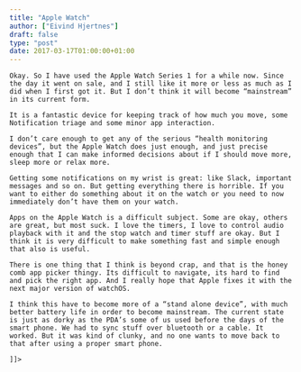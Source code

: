 ```yaml
---
title: "Apple Watch"
author: ["Eivind Hjertnes"]
draft: false
type: "post"
date: 2017-03-17T01:00:00+01:00
---
```


<div class="HTML">
  <div></div>

<p>

</div>

```text
Okay. So I have used the Apple Watch Series 1 for a while now. Since the day it went on sale, and I still like it more or less as much as I did when I first got it. But I don’t think it will become “mainstream” in its current form.
```

<div class="HTML">
  <div></div>

</p>

</div>

<div class="HTML">
  <div></div>

<p>

</div>

```text
It is a fantastic device for keeping track of how much you move, some Notification triage and some minor app interaction.
```

<div class="HTML">
  <div></div>

</p>

</div>

<div class="HTML">
  <div></div>

<p>

</div>

```text
I don’t care enough to get any of the serious “health monitoring devices”, but the Apple Watch does just enough, and just precise enough that I can make informed decisions about if I should move more, sleep more or relax more.
```

<div class="HTML">
  <div></div>

</p>

</div>

<div class="HTML">
  <div></div>

<p>

</div>

```text
Getting some notifications on my wrist is great: like Slack, important messages and so on. But getting everything there is horrible. If you want to either do something about it on the watch or you need to now immediately don’t have them on your watch.
```

<div class="HTML">
  <div></div>

</p>

</div>

<div class="HTML">
  <div></div>

<p>

</div>

```text
Apps on the Apple Watch is a difficult subject. Some are okay, others are great, but most suck. I love the timers, I love to control audio playback with it and the stop watch and timer stuff are okay. But I think it is very difficult to make something fast and simple enough that also is useful.
```

<div class="HTML">
  <div></div>

</p>

</div>

<div class="HTML">
  <div></div>

<p>

</div>

```text
There is one thing that I think is beyond crap, and that is the honey comb app picker thingy. Its difficult to navigate, its hard to find and pick the right app. And I really hope that Apple fixes it with the next major version of watchOS.
```

<div class="HTML">
  <div></div>

</p>

</div>

<div class="HTML">
  <div></div>

<p>

</div>

```text
I think this have to become more of a “stand alone device”, with much better battery life in order to become mainstream. The current state is just as dorky as the PDA’s some of us used before the days of the smart phone. We had to sync stuff over bluetooth or a cable. It worked. But it was kind of clunky, and no one wants to move back to that after using a proper smart phone.
```

<div class="HTML">
  <div></div>

</p>

</div>

<div class="HTML">
  <div></div>

<p>

</div>

```text
]]>
```

<div class="HTML">
  <div></div>

</p>

</div>
